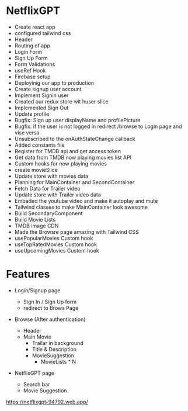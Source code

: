 # NetflixGPT

- Create react app
- configured tailwind css
- Header
- Routing of app
- Login Form
- Sign Up Form
- Form Validations
- useRef Hook
- Firebase setup
- Deployinig our app to production
- Create signup user account
- Implement Signin user
- Created our redux store wit huser slice
- Implemented Sign Out
- Update profile
- Bugfix: Sign up user displayName and profilePicture
- Bugfix: if the user is not logged in redirect /browse to Login page and vise versa
- Unsubscribed to the onAuthStateChange callback
- Added constants file
- Register for TMDB api and get access token
- Get data from TMDB now playing movies list API
- Custom hooks for now playing movies
- create movieSlice
- Update store with movies data
- Planning for MainContainer and SecondContainer
- Fetch Data for Trailer video
- Update store with Trailer video data
- Embaded the youtube video and make it autoplay and mute
- Tailwind classes to make MainContainer look awesome
- Build SecondaryComponent
- Build Movie Lists
- TMDB image CDN
- Made the Browsre page amazing with Tailwind CSS
- usePopularMovies Custom hook
- useTopRatedMovies Custom hook
- useUpcomingMovies Custom hook

# Features
- Login/Signup page
    - Sign In / Sign Up form
    - redirect to Brows Page
 - Browse (After authentication)
    - Header
    - Main Movie 
        - Trailar in background
        - Title & Description
        - MovieSuggestion
            - MovieLists * N
 
 - NetflixGPT page
    - Search bar
    - Movie Suggestion

 https://netflixgpt-94792.web.app/